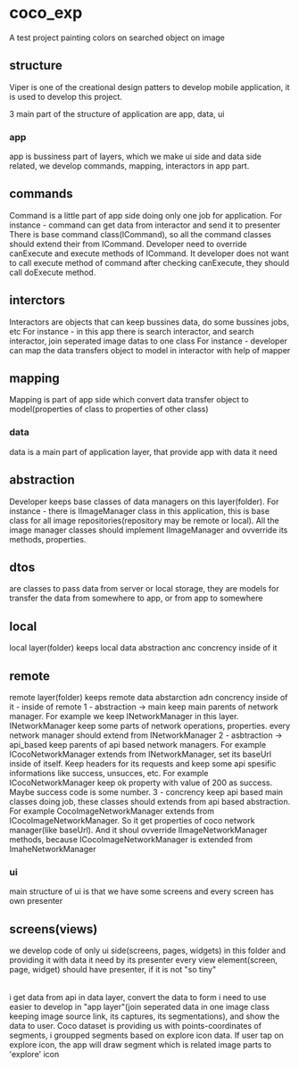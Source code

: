 # coco_exp

A test project painting colors on searched object on image

## structure

Viper is one of the creational design patters to develop mobile application, it is used to develop this project.

3 main part of the structure of application are app, data, ui

### app
app is bussiness part of layers, which we make ui side and data side related, we develop commands, mapping, interactors in app part.
## commands
Command is a little part of app side doing only one job for application.
For instance - command can get data from interactor and send it to presenter
There is base command class(ICommand), so all the command classes should extend their from ICommand.
Developer need to override canExecute and execute methods of ICommand. It developer does not want to call execute method of command after checking canExecute, they should call doExecute method. 
## interctors
Interactors are objects that can keep bussines data, do some bussines jobs, etc
For instance - in this app there is search interactor, and search interactor, join seperated image datas to one class
For instance - developer can map the data transfers object to model in interactor with help of mapper
## mapping
Mapping is part of app side which convert data transfer object to model(properties of class to properties of other class)


### data
data is a main part of application layer, that provide app with data it need
## abstraction
Developer keeps base classes of data managers on this layer(folder).
For instance - there is IImageManager class in this application, this is base class for all image repositories(repository may be remote or local).
All the image manager classes should implement IImageManager and ovverride its methods, properties.
## dtos 
are classes to pass data from server or local storage, they are models for transfer the data from somewhere to app, or from app to somewhere
## local
local layer(folder) keeps local data abstraction anc concrency inside of it
## remote
remote layer(folder) keeps remote data abstarction adn concrency inside of it
    - inside of remote
        1 - abstraction -> main keep main parents of network manager. For example we keep INetworkManager in this layer. INetworkManager keep some parts of network operations, properties. 
        every network manager should extend from INetworkManager
        2 - asbtraction -> api_based keep parents of api based network managers. For example ICocoNetworkManager extends from INetworkManager, set its baseUrl inside of itself. Keep headers for its requests and keep some api spesific informations like success, unsucces, etc. For example ICocoNetworkManager keep ok property with value of 200 as success. Maybe success code is some number.
        3 - concrency keep api based main classes doing job, these classes should extends from api based abstraction. For example CocoImageNetworkManager extends from ICocoImageNetworkManager. So it get properties of coco network manager(like baseUrl). And it shoul ovverride IImageNetworkManager methods, because ICocoImageNetworkManager is extended from ImaheNetworkManager


### ui
main structure of ui is that we have some screens and every screen has own presenter
## screens(views)
we develop code of only ui side(screens, pages, widgets) in this folder and providing it with data it need by its presenter
every view element(screen, page, widget) should have presenter, if it is not "so tiny"




######
i get data from api in data layer, convert the data to form i need to use easier to develop in "app layer"(join seperated data in one image class keeping image source link, its captures, its segmentations),  and show the data to user. 
Coco dataset is providing us with points-coordinates of segments, i groupped segments based on explore icon data.
If user tap on explore icon, the app will draw segment which is related image parts to 'explore' icon